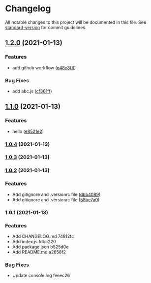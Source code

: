 # Changelog

All notable changes to this project will be documented in this file. See [standard-version](https://github.com/conventional-changelog/standard-version) for commit guidelines.

## [1.2.0](https://github.com/rmi22186/rob-changelog-release-test/compare/v1.1.0...v1.2.0) (2021-01-13)


### Features

* add github workflow ([e48c8f6](https://github.com/rmi22186/rob-changelog-release-test/commit/e48c8f6cae3051f0373027401b5e46652ed65a92))


### Bug Fixes

* add abc.js ([cf361ff](https://github.com/rmi22186/rob-changelog-release-test/commit/cf361ff13247e3ac5bd75ea7cdd94910831428b7))

## [1.1.0](https://github.com/rmi22186/rob-changelog-release-test/compare/v1.0.4...v1.1.0) (2021-01-13)


### Features

* hello ([e8521e2](https://github.com/rmi22186/rob-changelog-release-test/commit/e8521e2d22c0a44602cee78a55ec75cf68ec7e56))

### [1.0.4](https://github.com/rmi22186/rob-changelog-release-test/compare/v1.0.3...v1.0.4) (2021-01-13)

### [1.0.3](https://github.com/rmi22186/rob-changelog-release-test/compare/v1.0.2...v1.0.3) (2021-01-13)

### [1.0.2](https://github.com/rmi22186/rob-changelog-release-test/compare/v1.0.1...v1.0.2) (2021-01-13)


### Features

* Add gitignore and .versionrc file ([dbb4089](https://github.com/rmi22186/rob-changelog-release-test/commit/dbb40894cdfad092544bafb5eb1ae6c3a734420a))
* Add gitignore and .versionrc file ([58be7a0](https://github.com/rmi22186/rob-changelog-release-test/commit/58be7a0f4cfbe8fa1d16c7811a9f93a79b9bf0a3))

### 1.0.1 (2021-01-13)


### Features

* Add CHANGELOG.md 74812fc
* Add index.js fdbc220
* Add package.json b525d0e
* Add README.md a2658f2


### Bug Fixes

* Update console.log feeec26
